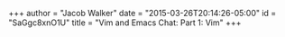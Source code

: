 +++
author = "Jacob Walker"
date = "2015-03-26T20:14:26-05:00"
id = "SaGgc8xnO1U"
title = "Vim and Emacs Chat: Part 1: Vim"
+++
